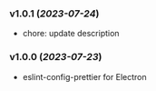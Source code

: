 ### v1.0.1 (_2023-07-24_)

- chore: update description

### v1.0.0 (_2023-07-23_)

- eslint-config-prettier for Electron
